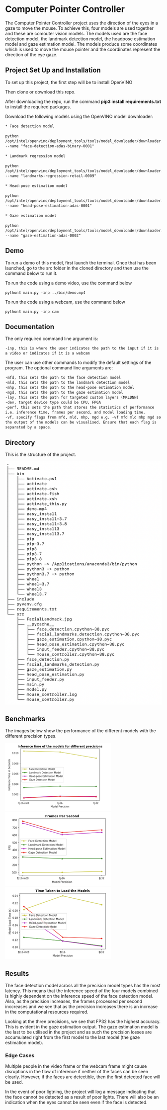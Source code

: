 # Computer Pointer Controller

The Computer Pointer Controller project uses the direction of the eyes in a gaze to move the mouse. To achieve this, four models are used together and these are comouter vision models. The models used are the face detection model, the landmark detection model, the headpose estimation model and gaze estimation model. 
The models produce some coordinates which is used to move the mouse pointer and the coordinates represent the direction of the eye gaze.


## Project Set Up and Installation

To set up this project, the first step will be to install OpenVINO

Then clone or download this repo.

After downloading the repo, run the command **pip3 install requirements.txt** to install the required packages. 

Download the following models using the OpenVINO model downloader:
```
* Face detection model

python /opt/intel/openvino/deployment_tools/tools/model_downloader/downloader.py --name "face-detection-adas-binary-0001"

* Landmark regression model

python /opt/intel/openvino/deployment_tools/tools/model_downloader/downloader.py --name "landmarks-regression-retail-0009"

* Head-pose estimation model

python /opt/intel/openvino/deployment_tools/tools/model_downloader/downloader.py --name "head-pose-estimation-adas-0001"

* Gaze estimation model

python /opt/intel/openvino/deployment_tools/tools/model_downloader/downloader.py --name "gaze-estimation-adas-0002"
```

## Demo
To run a demo of this model, first launch the terminal. Once that has been launched, go to the src folder in the cloned directory and then use the command below to run it.

To run the code using a demo video, use the command below
```
python3 main.py -inp ../bin/demo.mp4 
```
To run the code using a webcam, use the command below
```
python3 main.py -inp cam
```

## Documentation
The only required command line argument is:

```
-inp, this is where the user indicates the path to the input if it is a video or indicates if it is a webcam
```
The user can use other commands to modify the default settings of the program.
The optional command line arguments are:
```
-mfd, this sets the path to the face detection model
-mld, this sets the path to the landmark detection model
-mhp, this sets the path to the head-pose estimation model
-mgd, this sets the path to the gaze estimation model
-lay, this sets the path for targeted custom layers (MKLDNN)
-dev, target device type could be CPU, FPGA
-perf, this sets the path that stores the statistics of performance i.e. inference time, frames per second, and model loading time.
-vf, specify flags from mfd, mld, mhp, mgd e.g. -vf mfd mld mhp mgd so the output of the models can be visualised. Ensure that each flag is separated by a space.
```

## Directory
This is the structure of the project.

![Alt text](https://github.com/ayowolet/mouseController/blob/master/bin/tree.png)

## Benchmarks
The images below show the performance of the different models with the different precision types.

![Alt text](https://github.com/ayowolet/mouseController/blob/master/bin/inference_time.png)
![Alt text](https://github.com/ayowolet/mouseController/blob/master/bin/frames_per_second.png)
![Alt text](https://github.com/ayowolet/mouseController/blob/master/bin/model_load_time.png)

## Results

The face detection model across all the precision model types has the most latency. This means that the inference speed of the four models combined is highly dependent on the inference speed of the face detection model.
Also, as the precision increases, the frames processed per second inccreases and we see that as the precision increases there is an increase in the computational resources required.

Looking at the three precisions, we see that FP32 has the highest accuracy. This is evident in the gaze estimation output. The gaze estimation model is the last to be utilised in the project and as such the precision losses are accumulated right from the first model to the last model (the gaze estimation model).

### Edge Cases

Multiple people in the video frame or the webcam frame might cause disruptions in the flow of inference if neither of the faces can be seen clearly. However, if the faces are detectible, then the first detected face will be used. 

In the event of poor ligtning, the project will log a message indicating that the face cannot be detected as a result of poor lights. There will also be an indication when the eyes cannot be seen even if the face is detected.
